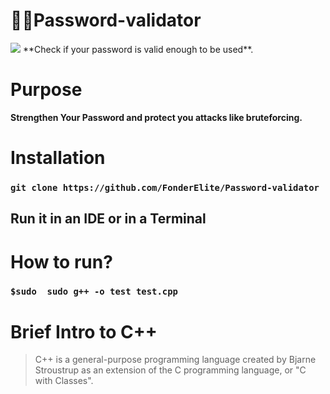 # 👨‍⚖️Password-validator
<img src="https://cdn.iconscout.com/icon/premium/png-256-thumb/cyber-security-1875738-1586940.png" width="" height="">
**Check if your password is valid enough to be used**.

# Purpose
**Strengthen Your Password and protect you attacks like bruteforcing.**

# Installation
### ```git clone https://github.com/FonderElite/Password-validator```
## Run it in an IDE or in a Terminal

# How to run?
### ```$sudo  sudo g++ -o test test.cpp```

# Brief Intro to C++
> C++ is a general-purpose programming language 
> created by Bjarne Stroustrup as an extension of the 
> C programming language, or "C with Classes".
